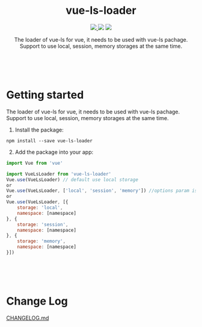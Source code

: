 <h1 align="center">vue-ls-loader</h1>

<p align="center">
<a href="https://www.npmjs.com/package/vue-ls-loader"><img src="https://img.shields.io/npm/v/vue-ls-loader.svg"/> <img src="https://img.shields.io/npm/dm/vue-ls-loader.svg"/></a> <a href="https://vuejs.org/"><img src="https://img.shields.io/badge/vue-2.x-brightgreen.svg"/></a>
</p>

<p align="center">
The loader of vue-ls for vue, it needs to be used with vue-ls pachage.
Support to use local, session, memory storages at the same time.
</p>

<br />
<br />
<br />

# Getting started

The loader of vue-ls for vue, it needs to be used with vue-ls pachage.
Support to use local, session, memory storages at the same time.

1. Install the package:
```
npm install --save vue-ls-loader
```

2. Add the package into your app:
```javascript
import Vue from 'vue'

import VueLsLoader from 'vue-ls-loader'
Vue.use(VueLsLoader) // default use local storage
or
Vue.use(VueLsLoader, ['local', 'session', 'memory']) //options param is an array, Can use 1-3 storages at the same time
or
Vue.use(VueLsLoader, [{
    storage: 'local',
    namespace: [namespace]
}, {
    storage: 'session',
    namespace: [namespace]
}, {
    storage: 'memory',
    namespace: [namespace]
}])
```

<br />
<br />
<br />

# Change Log

<a href="https://github.com/louisnikai/vue-ls-loader/blob/master/CHANGELOG.md">CHANGELOG.md</a>

<br />
<br />
<br />
